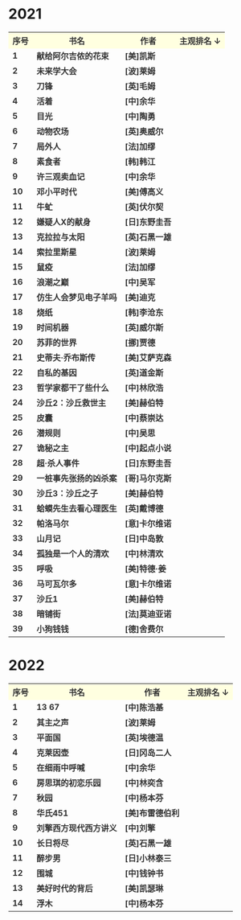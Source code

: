 # 2021

<table style="color:#333333;font-weight:bold">
    <tr style="background-color:#FFFFE0"><th>序号</th><th>书名</th><th>作者</th><th>主观排名  ↓</th></tr>
    <tr><td>1</td><td>献给阿尔吉侬的花束</td><td>[美]凯斯</td><td></td></tr>
    <tr><td>2</td><td>未来学大会</td><td>[波]莱姆</td><td></td></tr>
    <tr><td>3</td><td>刀锋</td><td>[英]毛姆</td><td></td></tr>
    <tr><td>4</td><td>活着</td><td>[中]余华</td><td></td></tr>
    <tr><td>5</td><td>目光</td><td>[中]陶勇</td><td></td></tr>
    <tr><td>6</td><td>动物农场</td><td>[英]奥威尔</td><td></td></tr>
    <tr><td>7</td><td>局外人</td><td>[法]加缪</td><td></td></tr>
    <tr><td>8</td><td>素食者</td><td>[韩]韩江</td><td></td></tr>
    <tr><td>9</td><td>许三观卖血记</td><td>[中]余华</td><td></td></tr>
    <tr><td>10</td><td>邓小平时代</td><td>[美]傅高义</td><td></td></tr>
    <tr><td>11</td><td>牛虻</td><td>[英]伏尔契</td><td></td></tr>
    <tr><td>12</td><td>嫌疑人X的献身</td><td>[日]东野圭吾</td><td></td></tr>
    <tr><td>13</td><td>克拉拉与太阳</td><td>[英]石黑一雄</td><td></td></tr>
    <tr><td>14</td><td>索拉里斯星</td><td>[波]莱姆</td><td></td></tr>
    <tr><td>15</td><td>鼠疫</td><td>[法]加缪</td><td></td></tr>
    <tr><td>16</td><td>浪潮之巅</td><td>[中]吴军</td><td></td></tr>
    <tr><td>17</td><td>仿生人会梦见电子羊吗</td><td>[美]迪克</td><td></td></tr>
    <tr><td>18</td><td>烧纸</td><td>[韩]李沧东</td><td></td></tr>
    <tr><td>19</td><td>时间机器</td><td>[英]威尔斯</td><td></td></tr>
    <tr><td>20</td><td>苏菲的世界</td><td>[挪]贾德</td><td></td></tr>
    <tr><td>21</td><td>史蒂夫·乔布斯传</td><td>[美]艾萨克森</td><td></td></tr>
    <tr><td>22</td><td>自私的基因</td><td>[英]道金斯</td><td></td></tr>
    <tr><td>23</td><td>哲学家都干了些什么</td><td>[中]林欣浩</td><td></td></tr>
    <tr><td>24</td><td>沙丘2：沙丘救世主</td><td>[美]赫伯特</td><td></td></tr>
    <tr><td>25</td><td>皮囊</td><td>[中]蔡崇达</td><td></td></tr>
    <tr><td>26</td><td>潜规则</td><td>[中]吴思</td><td></td></tr>
    <tr><td>27</td><td>诡秘之主</td><td>[中]起点小说</td><td></td></tr>
    <tr><td>28</td><td>超·杀人事件</td><td>[日]东野圭吾</td><td></td></tr>
    <tr><td>29</td><td>一桩事先张扬的凶杀案</td><td>[哥]马尔克斯</td><td></td></tr>
    <tr><td>30</td><td>沙丘3：沙丘之子</td><td>[美]赫伯特</td><td></td></tr>
    <tr><td>31</td><td>蛤蟆先生去看心理医生</td><td>[英]戴博德</td><td></td></tr>
    <tr><td>32</td><td>帕洛马尔</td><td>[意]卡尔维诺</td><td></td></tr>
    <tr><td>33</td><td>山月记</td><td>[日]中岛敦</td><td></td></tr>
    <tr><td>34</td><td>孤独是一个人的清欢</td><td>[中]林清欢</td><td></td></tr>
    <tr><td>35</td><td>呼吸</td><td>[美]特德·姜</td><td></td></tr>
    <tr><td>36</td><td>马可瓦尔多</td><td>[意]卡尔维诺</td><td></td></tr>
    <tr><td>37</td><td>沙丘1</td><td>[美]赫伯特</td><td></td></tr>
    <tr><td>38</td><td>暗铺街</td><td>[法]莫迪亚诺</td><td></td></tr>
    <tr><td>39</td><td>小狗钱钱</td><td>[德]舍费尔</td><td></td></tr>
</table>










# 2022

<table style="color:#333333;font-weight:bold">
    <tr style="background-color:#FFFFE0"><th>序号</th><th>书名</th><th>作者</th><th>主观排名  ↓</th></tr>
    <tr><td>1</td><td>13 67</td><td>[中]陈浩基</td><td></td></tr>
    <tr><td>2</td><td>其主之声</td><td>[波]莱姆</td><td></td></tr>
    <tr><td>3</td><td>平面国</td><td>[英]埃德温</td><td></td></tr>
    <tr><td>4</td><td>克莱因壶</td><td>[日]冈岛二人</td><td></td></tr>
    <tr><td>5</td><td>在细雨中呼喊</td><td>[中]余华</td><td></td></tr>
    <tr><td>6</td><td>房思琪的初恋乐园</td><td>[中]林奕含</td><td></td></tr>
    <tr><td>7</td><td>秋园</td><td>[中]杨本芬</td><td></td></tr>
    <tr><td>8</td><td>华氏451</td><td>[美]布雷德伯利</td><td></td></tr>
    <tr><td>9</td><td>刘擎西方现代西方讲义</td><td>[中]刘擎</td><td></td></tr>
    <tr><td>10</td><td>长日将尽</td><td>[英]石黑一雄</td><td></td></tr>
    <tr><td>11</td><td>醉步男</td><td>[日]小林泰三</td><td></td></tr>
    <tr><td>12</td><td>围城</td><td>[中]钱钟书</td><td></td></tr>
    <tr><td>13</td><td>美好时代的背后</td><td>[美]凯瑟琳</td><td></td></tr>
    <tr><td>14</td><td>浮木</td><td>[中]杨本芬</td><td></td></tr>
</table>
